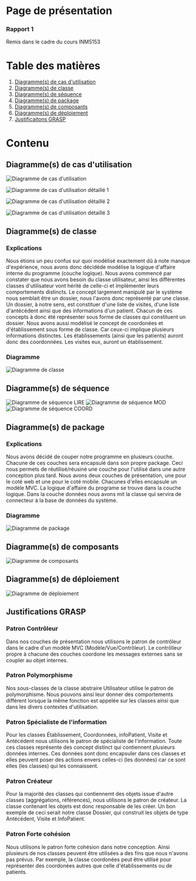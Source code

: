 # Page de présentation

### Rapport 1
Remis dans le cadre du cours INM5153

# Table des matières
1. [Diagramme(s) de cas d'utilisation](#cas)
2. [Diagramme(s) de classe](#classe)
3. [Diagramme(s) de séquence](#sequence)
4. [Diagramme(s) de package](#package)
5. [Diagramme(s) de composants](#comp)
6. [Diagramme(s) de déploiement](#dep)
6. [Justificaitons GRASP](#grasp)

# Contenu

## Diagramme(s) de cas d'utilisation <a name="cas"></a>
![Diagramme de cas d'utilisation](/diagrammes/CAS.png "Diagramme de cas d'utilisation")


![Diagramme de cas d'utilisation détaillé 1](/diagrammes/CU1.png "Diagramme de cas d'utilisation détaillé 1")


![Diagramme de cas d'utilisation détaillé 2](/diagrammes/CU2.png "Diagramme de cas d'utilisation détaillé 2")


![Diagramme de cas d'utilisation détaillé 3](/diagrammes/CU3.png "Diagramme de cas d'utilisation détaillé 3")


## Diagramme(s) de classe <a name="classe"></a>

### Explications
Nous étions un peu confus sur quoi modélisé exactement dû à note manque d'expérience, nous 
avons donc décidéde modélise la logique d'affaire interne du programme (couche logique). Nous
avons commencé par constater que nous avons besoin du classe utilisateur, ainsi les différentes
classes d'utilisateur vont hérité de celle-ci et implémenter leurs comportements distincts. Le 
concept largement manipulé par le système nous semblait être un dossier, nous l'avons donc
représenté par une classe. Un dossier, à notre sens, est constituer d'une liste de visites, d'une liste
d'antécédent ainsi que des informations d'un patient. Chacun de ces concepts à donc été représenter
sous forme de classes qui constituent un dossier. Nous avons aussi modélisé le concept de coordonées et
d'établissement sous forme de classe. Car ceux-ci implique plusieurs informations distinctes. Les établissements (ainsi que les patients) auront donc des coordonnées. Les visites eux, auront un établissement.

### Diagramme
![Diagramme de classe](/diagrammes/CLASSE.png "Diagramme de classe")


## Diagramme(s) de séquence <a name="sequence"></a>
![Diagramme de séquence LIRE](/diagrammes/SEQLIRE.png "Diagramme de séquence LIRE")
![Diagramme de séquence MOD](/diagrammes/SEQMOD.png "Diagramme de séquence MOD")
![Diagramme de séquence COORD](/diagrammes/SEQCOORD.png "Diagramme de séquence COORD")


## Diagramme(s) de package <a name="package"></a>

### Explications

Nous avons décidé de couper notre programme en plusieurs couche. Chacune de ces couches
sera encapsulé dans son propre package. Ceci nous permets de réutilisé/réusiné une couche
pour l'utilisé dans une autre conception plus tard. Nous avons deux couches de présentation, une
pour le coté web et une pour le coté mobile. Chacunes d'elles encapsule un modèle MVC. La logique 
d'affaire du programe se trouve dans la couche logique. Dans la couche données nous avons mit la classe
qui servira de connecteur à la base de données du système.

### Diagramme
![Diagramme de package](/diagrammes/PACK.png "Diagramme de package")


## Diagramme(s) de composants <a name="comp"></a>
![Diagramme de composants](/diagrammes/COMP.png "Diagramme de composants")


## Diagramme(s) de déploiement <a name="dep"></a>
![Diagramme de déploiement](/diagrammes/DEP.png "Diagramme de déploiement")

## Justifications GRASP <a name="grasp"></a>

### Patron Contrôleur

Dans nos couches de présentation nous utilisons le patron de contrôleur dans le cadre
d'un modèle MVC (Modèle/Vue/Contrôleur). Le contrôlleur propre à chacune des couches
coordone les messages externes sans se coupler au objet internes.

### Patron Polymorphisme

Nos sous-classes de la classe abstraire Utilisateur utilise le patron de polymorphisme. Nous 
pouvons ainsi leur donner des comportements différent lorsque la même fonction est appelée sur les
classes ainsi que dans les divers contextes d'utilisation.

### Patron Spécialiste de l'information

Pour les classes Établissement, Coordonnées, infoPatient, Visite et Antécédent nous utilisons le
patron de spécialiste de l'information. Toute ces classes représente des concept distinct qui 
contiennent plusieurs données internes. Ces données sont donc encapsuler dans ces classes et elles
peuvent poser des actions envers celles-ci (les données) car ce sont elles (les classes) qui 
les connaissent.

### Patron Créateur

Pour la majorité des classes qui contiennemt des objets issue d'autre classes 
(aggrégations, références), nous utilisons le patron de créateur. La classe contenant les objets
est donc responsable de les créer. Un bon exemple de ceci serait notre classe Dossier, qui construit les objets de type Antécédent, Visite et InfoPatient.

### Patron Forte cohésion

Nous utilisons le patron forte cohésion dans notre conception. Ainsi plusieurs de nos classes
peuvent être utilisées a des fins que nous n'avons pas prévus. Par exemple, la classe coordonées
peut être utilisé pour représenter des coordonées autres que celle d'établissements ou de patients.
